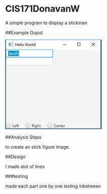 # CIS171DonavanW

A simple program to display a stickman

##Example Ouput

![Sample Output](README.png)

##Analysis Steps

to create an stick figure image.

##Design

I made alot of lines

###testing

made each part one by one testing inbetween
